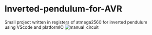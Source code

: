 # Inverted-pendulum-for-AVR

Small project written in registers of atmega2560 for inverted pendulum 
using VScode and platformIO
![manual_circuit](https://github.com/user-attachments/assets/be941bc0-2191-4bca-93b0-dfad1b74cd8a)
